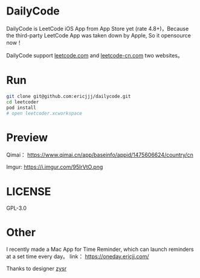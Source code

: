 # DailyCode

DailyCode is LeetCode iOS App from App Store yet (rate 4.8+)，Because the third-party LeetCode App was taken down by Apple, So it opensource now！

DailyCode support [leetcode.com](leetcode.com) and [leetcode-cn.com](leetcode-cn.com) two websites。


# Run

``` bash
git clone git@github.com:ericjjj/dailycode.git
cd leetcoder
pod install
# open leetcoder.xcworkspace
```

# Preview

Qimai： https://www.qimai.cn/app/baseinfo/appid/1475606624/country/cn

Imgur: https://i.imgur.com/95IrVtO.png


# LICENSE

GPL-3.0

# Other

I recently made a Mac App for Time Reminder, which can launch reminders at a set time every day。 link： https://oneday.ericjj.com/

Thanks to designer [zysr](https://qiqimonkey.github.io/)
